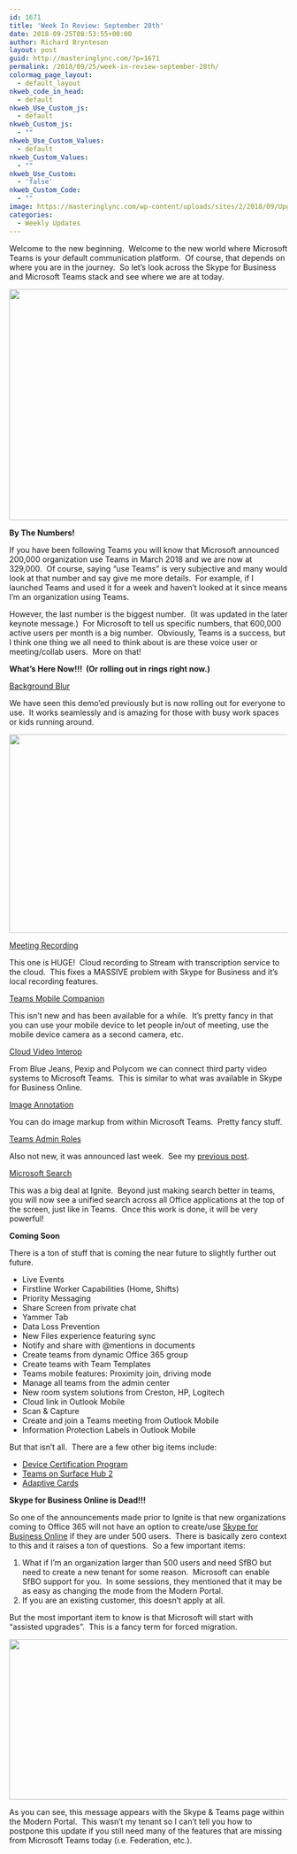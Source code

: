 ```yaml
---
id: 1671
title: 'Week In Review: September 28th'
date: 2018-09-25T08:53:55+00:00
author: Richard Brynteson
layout: post
guid: http://masteringlync.com/?p=1671
permalink: /2018/09/25/week-in-review-september-28th/
colormag_page_layout:
  - default_layout
nkweb_code_in_head:
  - default
nkweb_Use_Custom_js:
  - default
nkweb_Custom_js:
  - ""
nkweb_Use_Custom_Values:
  - default
nkweb_Custom_Values:
  - ""
nkweb_Use_Custom:
  - 'false'
nkweb_Custom_Code:
  - ""
image: https://masteringlync.com/wp-content/uploads/sites/2/2018/09/UpgradeTime.png
categories:
  - Weekly Updates
---
```

Welcome to the new beginning.  Welcome to the new world where Microsoft Teams is your default communication platform.  Of course, that depends on where you are in the journey.  So let&#8217;s look across the Skype for Business and Microsoft Teams stack and see where we are at today.

<img class="alignnone size-full wp-image-1672" src="https://i0.wp.com/masteringlync.com/wp-content/uploads/sites/2/2018/09/OnARoll.png?resize=800%2C418&#038;ssl=1" alt="" width="800" height="418" srcset="https://i0.wp.com/masteringlync.com/wp-content/uploads/sites/2/2018/09/OnARoll.png?w=944&ssl=1 944w, https://i0.wp.com/masteringlync.com/wp-content/uploads/sites/2/2018/09/OnARoll.png?resize=300%2C157&ssl=1 300w, https://i0.wp.com/masteringlync.com/wp-content/uploads/sites/2/2018/09/OnARoll.png?resize=768%2C401&ssl=1 768w, https://i0.wp.com/masteringlync.com/wp-content/uploads/sites/2/2018/09/OnARoll.png?resize=390%2C205&ssl=1 390w" sizes="(max-width: 800px) 100vw, 800px" data-recalc-dims="1" /> 

**By The Numbers!**

If you have been following Teams you will know that Microsoft announced 200,000 organization use Teams in March 2018 and we are now at 329,000.  Of course, saying &#8220;use Teams&#8221; is very subjective and many would look at that number and say give me more details.  For example, if I launched Teams and used it for a week and haven&#8217;t looked at it since means I&#8217;m an organization using Teams.

However, the last number is the biggest number.  (It was updated in the later keynote message.)  For Microsoft to tell us specific numbers, that 600,000 active users per month is a big number.  Obviously, Teams is a success, but I think one thing we all need to think about is are these voice user or meeting/collab users.  More on that!

**What&#8217;s Here Now!!!  (Or rolling out in rings right now.)**

<span style="text-decoration: underline">Background Blur</span>

We have seen this demo&#8217;ed previously but is now rolling out for everyone to use.  It works seamlessly and is amazing for those with busy work spaces or kids running around.

<img class="alignnone size-full wp-image-1673" src="https://i1.wp.com/masteringlync.com/wp-content/uploads/sites/2/2018/09/Blur.png?resize=551%2C359&#038;ssl=1" alt="" width="551" height="359" srcset="https://i1.wp.com/masteringlync.com/wp-content/uploads/sites/2/2018/09/Blur.png?w=551&ssl=1 551w, https://i1.wp.com/masteringlync.com/wp-content/uploads/sites/2/2018/09/Blur.png?resize=300%2C195&ssl=1 300w" sizes="(max-width: 551px) 100vw, 551px" data-recalc-dims="1" /> 

<span style="text-decoration: underline">Meeting Recording</span>

This one is HUGE!  Cloud recording to Stream with transcription service to the cloud.  This fixes a MASSIVE problem with Skype for Business and it&#8217;s local recording features.

<span style="text-decoration: underline">Teams Mobile Companion</span>

This isn&#8217;t new and has been available for a while.  It&#8217;s pretty fancy in that you can use your mobile device to let people in/out of meeting, use the mobile device camera as a second camera, etc.

<span style="text-decoration: underline">Cloud Video Interop</span>

From Blue Jeans, Pexip and Polycom we can connect third party video systems to Microsoft Teams.  This is similar to what was available in Skype for Business Online.

<span style="text-decoration: underline">Image Annotation</span>

You can do image markup from within Microsoft Teams.  Pretty fancy stuff.

<span style="text-decoration: underline">Teams Admin Roles</span>

Also not new, it was announced last week.  See my [previous post](https://masteringlync.com/2018/09/21/week-in-review-september-21th/).

<span style="text-decoration: underline">Microsoft Search</span>

This was a big deal at Ignite.  Beyond just making search better in teams, you will now see a unified search across all Office applications at the top of the screen, just like in Teams.  Once this work is done, it will be very powerful!

**Coming Soon**

There is a ton of stuff that is coming the near future to slightly further out future.

  * Live Events
  * Firstline Worker Capabilities (Home, Shifts)
  * Priority Messaging
  * Share Screen from private chat
  * Yammer Tab
  * Data Loss Prevention
  * New Files experience featuring sync
  * Notify and share with @mentions in documents
  * Create teams from dynamic Office 365 group
  * Create teams with Team Templates
  * Teams mobile features: Proximity join, driving mode
  * Manage all teams from the admin center
  * New room system solutions from Creston, HP, Logitech
  * Cloud link in Outlook Mobile
  * Scan & Capture
  * Create and join a Teams meeting from Outlook Mobile
  * Information Protection Labels in Outlook Mobile

But that isn&#8217;t all.  There are a few other big items include:

  * <a href="http://office.com/teamsdevices" target="_blank" rel="noopener">Device Certification Program</a>
  * <a href="https://blogs.windows.com/devices/2018/09/24/whats-next-for-surface-hub-2/" target="_blank" rel="noopener">Teams on Surface Hub 2</a>
  * <a href="https://docs.microsoft.com/en-us/adaptive-cards/" target="_blank" rel="noopener">Adaptive Cards</a>

**Skype for Business Online is Dead!!!**

So one of the announcements made prior to Ignite is that new organizations coming to Office 365 will not have an option to create/use <a href="https://support.microsoft.com/en-ca/help/4465277/microsoft-teams-now-the-primary-client-for-meetings-and-calling" target="_blank" rel="noopener">Skype for Business Online</a> if they are under 500 users.  There is basically zero context to this and it raises a ton of questions.  So a few important items:

  1. What if I&#8217;m an organization larger than 500 users and need SfBO but need to create a new tenant for some reason.  Microsoft can enable SfBO support for you.  In some sessions, they mentioned that it may be as easy as changing the mode from the Modern Portal.
  2. If you are an existing customer, this doesn&#8217;t apply at all.

But the most important item to know is that Microsoft will start with &#8220;assisted upgrades&#8221;.  This is a fancy term for forced migration.

<img class="alignnone size-full wp-image-1674" src="https://i2.wp.com/masteringlync.com/wp-content/uploads/sites/2/2018/09/UpgradeTime.png?resize=603%2C290&#038;ssl=1" alt="" width="603" height="290" srcset="https://i2.wp.com/masteringlync.com/wp-content/uploads/sites/2/2018/09/UpgradeTime.png?w=603&ssl=1 603w, https://i2.wp.com/masteringlync.com/wp-content/uploads/sites/2/2018/09/UpgradeTime.png?resize=300%2C144&ssl=1 300w" sizes="(max-width: 603px) 100vw, 603px" data-recalc-dims="1" /> 

As you can see, this message appears with the Skype & Teams page within the Modern Portal.  This wasn&#8217;t my tenant so I can&#8217;t tell you how to postpone this update if you still need many of the features that are missing from Microsoft Teams today (i.e. Federation, etc.).

&nbsp;
